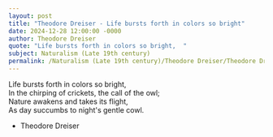 ```yaml
---
layout: post
title: "Theodore Dreiser - Life bursts forth in colors so bright"
date: 2024-12-28 12:00:00 -0000
author: Theodore Dreiser
quote: "Life bursts forth in colors so bright,  "
subject: Naturalism (Late 19th century)
permalink: /Naturalism (Late 19th century)/Theodore Dreiser/Theodore Dreiser - Life bursts forth in colors so bright
---
```


Life bursts forth in colors so bright,  
In the chirping of crickets, the call of the owl;  
Nature awakens and takes its flight,  
As day succumbs to night's gentle cowl.

- Theodore Dreiser
